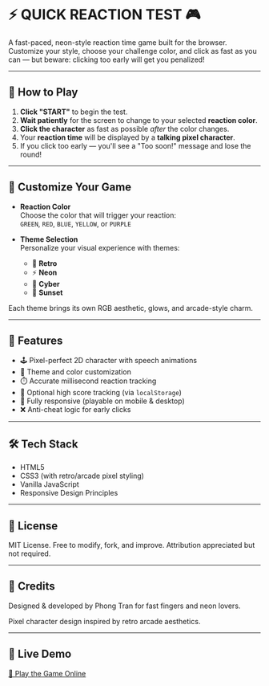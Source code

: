 # ⚡ QUICK REACTION TEST 🎮

A fast-paced, neon-style reaction time game built for the browser. Customize your style, choose your challenge color, and click as fast as you can — but beware: clicking too early will get you penalized!

---

## 🚀 How to Play

1. **Click "START"** to begin the test.
2. **Wait patiently** for the screen to change to your selected **reaction color**.
3. **Click the character** as fast as possible *after* the color changes.
4. Your **reaction time** will be displayed by a **talking pixel character**.
5. If you click too early — you'll see a "Too soon!" message and lose the round!

---

## 🎨 Customize Your Game

- **Reaction Color**  
  Choose the color that will trigger your reaction:  
  `GREEN`, `RED`, `BLUE`, `YELLOW`, or `PURPLE`

- **Theme Selection**  
  Personalize your visual experience with themes:
  - 🌈 **Retro**
  - ⚡ **Neon**
  - 🤖 **Cyber**
  - 🌇 **Sunset**

Each theme brings its own RGB aesthetic, glows, and arcade-style charm.

---

## 🧠 Features

- 🕹️ Pixel-perfect 2D character with speech animations  
- 🎨 Theme and color customization  
- ⏱️ Accurate millisecond reaction tracking  
- 💾 Optional high score tracking (via `localStorage`)  
- 📱 Fully responsive (playable on mobile & desktop)  
- ❌ Anti-cheat logic for early clicks  

---

## 🛠️ Tech Stack

- HTML5  
- CSS3 (with retro/arcade pixel styling)  
- Vanilla JavaScript  
- Responsive Design Principles

---

## 📄 License

MIT License. Free to modify, fork, and improve. Attribution appreciated but not required.

---

## 🙌 Credits

Designed & developed by Phong Tran for fast fingers and neon lovers.

Pixel character design inspired by retro arcade aesthetics.  

---

## 🔗 Live Demo

[🔗 Play the Game Online](#https://kazheg.github.io/gamingreaction) 

